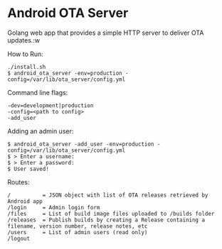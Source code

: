 # Android OTA Server

Golang web app that provides a simple HTTP server to deliver OTA updates.:w

How to Run:

    ./install.sh
    $ android_ota_server -env=production -config=/var/lib/ota_server/config.yml

Command line flags:

    -dev=development|production
    -config=<path to config>
    -add_user

Adding an admin user:

    $ android_ota_server -add_user -env=production -config=/var/lib/ota_server/config.yml
    $ > Enter a username:
    $ > Enter a password:
    $ User saved!

Routes:

    /          = JSON object with list of OTA releases retrieved by Android app
    /login     = Admin login form
    /files     = List of build image files uploaded to /builds folder
    /releases  = Publish builds by creating a Release containing a filename, version number, release notes, etc
    /users     = List of admin users (read only)
    /logout

